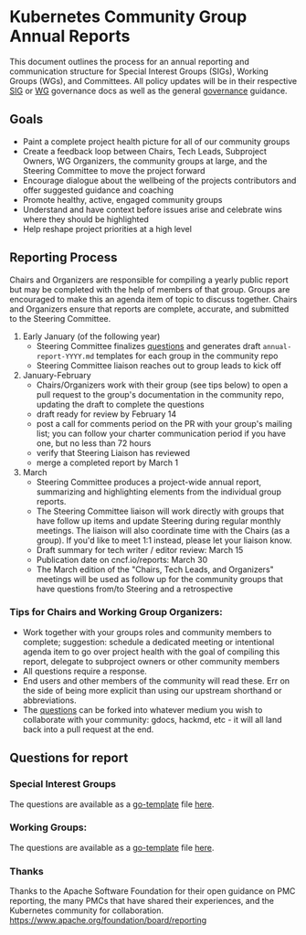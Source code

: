 # Kubernetes Community Group Annual Reports

This document outlines the process for an annual reporting and
communication structure for Special Interest Groups (SIGs), Working Groups (WGs), and Committees.
All policy updates will be in their respective [SIG] or [WG]
 governance docs as well as the general [governance] guidance.

## Goals
- Paint a complete project health picture for all of our community groups
- Create a feedback loop between Chairs, Tech Leads, Subproject Owners, WG
 Organizers, the community groups at large, and the Steering
Committee to move the project forward
- Encourage dialogue about the wellbeing of the projects contributors and offer
suggested guidance and coaching
- Promote healthy, active, engaged community groups
- Understand and have context before issues arise and celebrate wins where they
should be highlighted
- Help reshape project priorities at a high level

## Reporting Process

Chairs and Organizers are responsible for compiling a yearly public report but
may be completed with the help of members of that group. Groups are encouraged
to make this an agenda item of topic to discuss together. Chairs and Organizers
ensure that reports are complete, accurate, and submitted to the Steering
Committee.

1. Early January (of the following year)
   * Steering Committee finalizes [questions] and generates draft
     `annual-report-YYYY.md` templates for each group in the community repo
   * Steering Committee liaison reaches out to group leads to kick off
2. January-February
   * Chairs/Organizers work with their group (see tips below) to open
     a pull request to the group's documentation in the community repo,
     updating the draft to complete the questions
   * draft ready for review by February 14
   * post a call for comments period on the PR with your group's mailing list;
     you can follow your charter communication period if you have one,
     but no less than 72 hours
   * verify that Steering Liaison has reviewed
   * merge a completed report by March 1
3. March
   * Steering Committee produces a project-wide annual report,
     summarizing and highlighting elements from the individual group reports.
   * The Steering Committee liaison will work directly with groups that have
     follow up items and update Steering during regular monthly meetings. The liaison
     will also coordinate time with the Chairs (as a group). If you'd like to meet
     1:1 instead, please let your liaison know.
   * Draft summary for tech writer / editor review: March 15
   * Publication date on cncf.io/reports: March 30
   * The March edition of the "Chairs, Tech Leads, and Organizers" meetings will
     be used as follow up for the community groups that have questions from/to
     Steering and a retrospective

### Tips for Chairs and Working Group Organizers:
- Work together with your groups roles and community members to complete;
suggestion: schedule a dedicated meeting or intentional agenda item to go over
project health with the goal of compiling this report, delegate to subproject
owners or other community members
- All questions require a response.
- End users and other members of the community will read these. Err on the side
of being more explicit than using our upstream shorthand or abbreviations.
- The [questions] can be forked into whatever medium you wish to
collaborate with your community: gdocs, hackmd, etc - it will all land back into
a pull request at the end.

## Questions for report

### Special Interest Groups

The questions are available as a [go-template](https://pkg.go.dev/text/template) file [here](../../generator/annual-report/sig_report.tmpl).

### Working Groups:

The questions are available as a [go-template](https://pkg.go.dev/text/template) file [here](../../generator/annual-report/wg_report.tmpl).


### Thanks
Thanks to the Apache Software Foundation for their open guidance on PMC
reporting, the many PMCs that have shared their experiences, and the Kubernetes
community for collaboration.
https://www.apache.org/foundation/board/reporting


[SIG]: https://git.k8s.io/community/committee-steering/governance/sig-governance.md
[WG]: https://git.k8s.io/community/committee-steering/governance/wg-governance.md
[governance]: https://git.k8s.io/community/governance.md
[questions]: #questions-for-report
